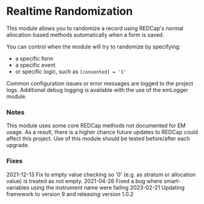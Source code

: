 # Realtime Randomization

This module allows you to randomize a record using REDCap's normal allocation-based methods automatically when a form is saved.

You can control when the module will try to randomize by specifying:
* a specific form
* a specific event
* or specific logic, such as `[consented] = '1'`

Common configuration issues or error messages are logged to the project logs.  Additional debug logging is available with the use of the emLogger module.

### Notes
This module uses some core REDCap methods not documented for EM usage.  As a result, there is a higher chance future updates to REDCap could affect this project.  Use of this module should be tested before/after each upgrade.

### Fixes
2021-12-13 Fix to empty value checking so '0' (e.g. as stratum or allocation value) is treated as not empty.
2021-04-26 Fixed a bug where smart-variables using the instrument name were failing
2023-02-21 Updating framework to version 9 and releasing version 1.0.2
